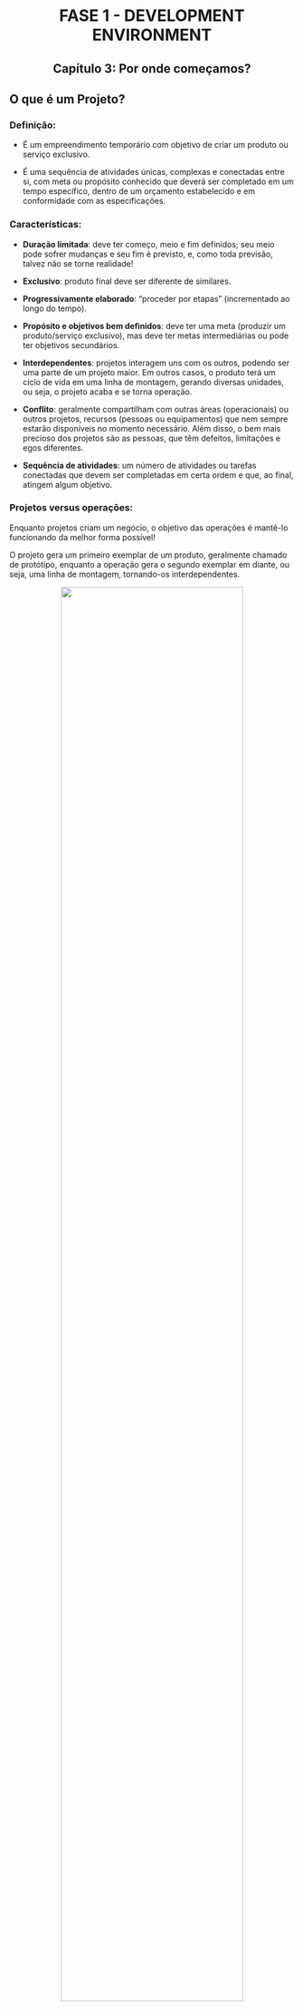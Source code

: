<div id="fase01" align="center">
<h1>FASE 1 - DEVELOPMENT ENVIRONMENT</h1>
<h2>Capítulo 3: Por onde começamos?</h2>
</div>

## O que é um Projeto?

### Definição:

- É um empreendimento temporário com objetivo de criar um produto ou serviço exclusivo.

- É uma sequência de atividades únicas, complexas e conectadas entre si, com meta ou propósito conhecido que deverá ser completado em um tempo específico, dentro de um orçamento estabelecido e em conformidade com as especificações.

### Características:

- **Duração limitada**: deve ter começo, meio e fim definidos; seu meio pode sofrer mudanças e seu fim é previsto, e, como toda previsão, talvez não se torne realidade!

- **Exclusivo**: produto final deve ser diferente de similares.

- **Progressivamente elaborado**: “proceder por etapas” (incrementado ao longo do tempo).

- **Propósito e objetivos bem definidos**: deve ter  uma meta (produzir um produto/serviço exclusivo),   mas deve ter metas intermediárias ou pode ter objetivos secundários.

- **Interdependentes**: projetos interagem uns com os  outros, podendo ser uma parte de um projeto maior. Em outros casos, o produto terá um ciclo de vida em uma  linha de montagem, gerando diversas unidades, ou seja, o projeto acaba e se torna operação.

- **Conflito**: geralmente compartilham com outras áreas (operacionais) ou outros projetos, recursos (pessoas ou equipamentos) que nem sempre estarão  disponíveis no momento necessário. Além disso, o bem  mais precioso dos projetos são as pessoas, que têm defeitos, limitações e egos diferentes.

- **Sequência de atividades**: um número de atividades ou tarefas conectadas que devem ser completadas em certa ordem e que, ao final, atingem algum objetivo.

### Projetos versus operações:

Enquanto projetos criam um negócio, o objetivo das operações é mantê-lo funcionando da melhor forma possível!

O projeto gera um primeiro exemplar de um produto, geralmente chamado de protótipo, enquanto a operação gera o segundo exemplar em diante, ou seja, uma linha de montagem, tornando-os interdependentes.

<div align="center">
<img width="80%" src="../assets/imagens-fase01/projeto-versus-operacao.png" /><br>
<em>Diferenças entre projeto e operação.</em>
</div>

## Conceitos importantes:

### A) Partes interessadas (Stakeholders):

Partes interessadas são todas as pessoas afetadas pelo projeto, de forma positiva ou negativa (patrocinadores, proprietários, financiadores, governo, vizinhos, clientes, funcionários, fornecedores, incorporadores, gerentes, terceiros,entre outros).

### B) Gerenciamento de projetos:

Para que os projetos terminem no prazo estabelecido, de acordo com gastos previstos e contendo tudo que foi acertado, precisam ser  bem gerenciados; precisam de um bom planejamento e de uma execução bem controlada.

A `gerência de projetos` é constituída de uma série de ferramentas e técnicas utilizadas para descrever, organizar e monitorar o andamento das atividades do projeto. Seus benefícios incluem:

- Propósito bem definido e especificado.
- Escopo delineado com clareza.
- Controle independente, protegendo-o de flutuações operacionais.
- Medições mais fáceis.
- Alocações de recursos humanos mais flexíveis.
- Promove motivação e moral da equipe.
- Favorece a capacitação profissional dos recursos humanos.
- Facilita a discrição e a segurança (quando o projeto as requer).
- Mobilidade – projetos podem ser executados fora do ambiente da empresa.

## Gerente de projetos:

### Quem é?

Sua especialidade é a ***resolução de problemas***, viabilizando o projeto. Embora possa ter habilidades técnicas, não é um pré-requisito: ele contará com especialistas na equipe para quando a necessidade técnica surgir.

### Habilidades necessárias a um gerente de projetos:

- **Liderança**: enquanto gerentes buscam resultados e viabilização do projeto de acordo com as exigências, o líder expressa sua visão, busca o consenso quanto às metas estratégicas, direciona, inspira e motiva sua equipe.

- **Comunicação**: as formas oral e escrita de comunicação constituem o alicerce para um projeto bem-sucedido. Também deve assegurar  que as informações sejam explícitas, claras e completas em todas as atividades de comunicação do projeto.

- **Elaboração de orçamentos**: deve possuir conhecimentos básicos de finanças e contabilidade, pois precisa estabelecer (realizando estimativas de custos) e controlar o orçamento.

- **Planejamento**: importante para que o projeto saia no prazo, dentro do orçamento e de acordo com as especificações, deve-se  estabelecer como serão as atividades, e é essencial definir quem fará o que e quando!

- **Aptidões organizacionais**: manter a organização e fazer um bom gerenciamento de tempo.

- **Negociação e influência**: são necessárias competências de negociação para definição do escopo, orçamentos, alocação de negócios  compartilhados etc. É necessário conhecer muito bemas estruturas formais e informais de todas as organizações relacionadas ao projeto. Poder e política são técnicas usadas na influência.

- **Resolução de conflitos**: identificar sintomas de problemas, identificá-los e, quando necessário, tomar decisões e implementar soluções.

- **Formação e motivação de equipes**: o gerente de projeto define o espírito da equipe e a ajudará em tarefas da sua formação,  tornando-a funcional, além de ser reponsável pela motivação.

## Ativos de processos organizacionais:

Qualquer conhecimento, prática ou artefato de todas as organizações envolvidas que possam ser úteis para executar ou administrar o projeto (planos, processos, políticas, procedimentos e quaisquer bases de conhecimento).

### Categorias:

a) Processos e procedimentos:

- Padrões, políticas (de segurança, por exemplo), ciclos de vida padrão para os produtos ou projetos e políticas e procedimentos de qualidade, como auditorias de processos, listas de verificação, metas, entre outros.
- Diretrizes  padronizadas e critérios de medição de desempenho e de avaliação de propostas.
- Modelos, como de risco, EAP/WBS e diagrama de redes para cronogramas.
- Procedimentos de controles financeiros: relatórios de horas, análises de gastos, entre outros.
- Procedimentos de controle de mudanças de projeto.
- Diretrizes de encerramento de projeto: auditorias finais do projeto, avaliações, validações e critérios de aceitação de produto.

b) Base de conhecimento:

- Arquivos de projetos anteriores: linhas de base para escopo, custo, cronograma e qualidade, cronogramas de projeto e registro de riscos com suas ações de respostas planejadas.
- Bancos de dados de gerenciamento de configuração contendo as linhas de base de todos os padrões, políticas e procedimentos necessários para oficializar um projeto na empresa.
- Bases de conhecimento de informações históricas e lições aprendidas: bancos de dados de medição de processos que podem ser usados  para coletar e disponibilizar dados de medição de processos e produtos.
- Bancos de dados financeiros contendo informações, como: custos homem/hora, custos incorridos, orçamentos e outros dados financeiros.

## Fatores ambientais da empresa:

Condições pertinentes à empresa que influenciam ou restringem o projeto de alguma maneira. Alteram as opções de gerenciamento, influenciando de maneira positiva ou negativa, como:
- Cultura, estrutura e governança organizacional.
- Distribuições geográficas e infraestrutura das instalações da empresa.
- Normas governamentais ou do setor em questão.
- Recursos humanos existentes, com suas habilidades e conhecimentos.
- Administração de pessoal.
- Condições de mercado.
- Sistemas de autorização de trabalho da empresa.
- Clima político.
- Tolerância a risco das partes interessadas.
- Canais de comunicação estabelecidos.
- Bancos de dados comerciais que podem ser usados para estimativa de custos ou estudo de riscos.
- Sistema de informações do gerenciamento de projetos: software para cronograma, sistema de gerenciamento de configuração, coleta e distribuição de informações, como uma intranet etc.

## Processos de gerenciamento de projetos:

`Processo`: conjunto de atividades que, cumpridas na ordem apropriada, atingem um objetivo predefinido. Um projeto tem entradas (artefatos necessários à sua execução), técnicas e ferramentas que são aplicadas na execução e, como resultado, temos como saída os artefato(s) que era(m)o(s) seu(s) respectivo(s) objetivo(s)!

### Classificação:

- Processos de gerenciamento de projetos: focados em gerenciamento, utilizados para conduzir o projeto da maneira eficaz. Será o estudado em aula, pois são **considerados “boa prática”** (a aplicação desses processos pode aumentar as chances de sucesso de um projeto).
- Processos orientados a produtos: definidos pelo ciclo de vida do projeto, variando de acordo com a área de aplicação.

### Grupos de processos de gerenciamento de projeto:

Os processos de gerenciamento de projetos são agrupados em cinco categorias:

- Grupos de processos de iniciação: devem ser executados na definição de um novo projeto.
- Grupos de processos de planejamento: processos necessários para definir o escopo do projeto, refinar os projetos e determinar as ações necessárias para atingir as metas.
- Grupos de processos de execução: necessários para executar o trabalho definido e satisfazer as especificações do projeto.
- Grupos de processos de monitoramento e controle: exigidos para acompanhar e controlar o progresso e o desempenho do projeto.
- Grupos de processos de encerramento: necessários para finalizar o projeto ou fase de projeto.

Raramente são distintos ou ocorrem uma única vez: tratam-se de atividades sobrepostas e podem ocorrer ao longo de todo o projeto.

Há, ainda, um `ciclo  PDCA` definido para o gerenciamento de projetos, que compreende os atos de Planejar (Plan), Fazer (Do), Verificar (Check) e Agir (Act), repetindo diversas vezes durante a execução, dependendo do ciclo de vida. O grupo de processos de monitoramento e controle permeia os projetos do início ao fim.

## Conceitos Ágeis Modernos:

Há quatro `princípios básicos`:

1. Torne as pessoas sensacionais: inclua as pessoas que usam, produzem, compram, vendem e financiam os produtos e serviços.
2. Faça da segurança um pré-requisito: preze a construção de um produto seguro (proteção do tempo, informações, saúde, reputação, relacionamentos e investimentos das pessoas.
3. Erre rápido e aprenda rápido: aprender com o erro e não tornar a repeti-lo. 
4. Entregue valor a todo instante: entregas parciais são um dos pilares da agilidade, e o produto deve ter valor para o cliente.

A `gestão ágil de projetos` surgiu com a criação dos processos ágeis de desenvolvimento de software. O principal ***objetivo*** é permitir o controle das atividades de construção que utilizam técnicas ágeis para gerar informações gerenciais sobre o andamento e a evolução do projeto!

Processos ágeis possuem ***três características principais***:
- Requisitos de um projeto ágil são instáveis por natureza. São incluídos e excluídos requisitos à medida que o projeto evolui,  adequando-o às necessidades imediatas.
- Há uma interposição das fases de projeto e de implementação fazendo com que a arquitetura e os requisitos técnicos sejam tratados à medida que são criados.
- As fases de desenvolvimento do projeto não são sequenciais como de costume - ocorrem de acordo com as condições do projeto!

***Duas técnicas se destacam para gestão de projetos ágeis***: definição da estratégia e a construção incremental do software,  contendo  as  funcionalidades e construídas com a qualidade esperada e o feedback constante do cliente em todas as etapas, proporcionando agilidade na resolução de pendências e na avaliação dos requisitos.

No mercado, destacam-se dois métodos de gestão de projetos ágeis: ***método Extreme Project Management (XPM)*** e ***SCRUM***, processo da indústria automobilística adaptado à construção de software.

## Gestão de projetos com SCRUM:

### O que é SCRUM?

- É um dos frameworks mais utilizados para projetos ágeis.
- Faz uso de um processo incremental e iterativo que produz partes do projeto de forma constante, contendo funções definidas e priorizadas pelo cliente, que faz o aceite de cada entrega produzida em períodos de 1 a 4 semanas (o padrão mais comum de mercado é 2 semanas).
- Fundamentado nas questões ágeis do cliente como parte da equipe, incrementos em período de tempo fixo e aberto às solicitações de mudanças, sendo adaptativo em relação ao ambiente e colaborativo com as partes interessadas.

### Valores:

Está fundamentado em cinco valores:
- Compromisso (em apoiar uns aos outros e buscar atingir os objetivos).
- Foco (em fazer o melhor possível para atingir as metas).
- Abertura (para falar e ouvir membros do time e stakeholders).
- Respeito (entre pessoas, reconhecendo que cada membro do time é capaz e independente).
- Coragem (para fazer a coisa certa e trabalhar em problemas difíceis).

> Para mais informações, acessar [este](www.scrum.org) ou [este](www.scrumalliance.org) links!

### Papéis:

- `Scrum Master (SM)`: líder do processo de gerenciamento de projetos, apoiando tanto gerentes de projeto quanto membros do time de desenvolvimento e áreas de desenvolvimento de produto. Pode incluir também a gestão de projetos e do time, porém este nem sempre é o caso. Suas funções básicas são: proteger relacionamento com o cliente, resolver problemas que ocorrem durante o projeto, manter a equipe focada na execução do sprint e garantir o uso correto das regras SCRUM.

- `Product Owner (PO)`: representa o cliente no projeto. Tem conhecimento e autonomia para decidir e validar os produtos produzidos,  conhecer as necessidades do cliente e convocar outros usuários para ajudar na definição dos requisitos.

- `Time`: pessoas que realizam a construção do software; deve ser multidisciplinar (têm todas as habilidades e permissões necessárias para desenvolver, testar e entregar um incremento de produto) e autogerenciada. São responsáveis por definir o prazo e as metas dos Sprints (as quais tem prazo fixo, acordado por todos do Scrum Team, o que inclui o SM, o PO e os desenvolvedores).

### Características do SCRUM:

<div align="center">
<img width="80%" src="../assets/imagens-fase01/gestao-scrum.png" /><br>
<em>Processo de gestão com SCRUM.</em>
</div>

a. `Product backlog`:

- lista ordenada de necessidades (funcionais e não funcionais) de aprimoramento de produto.
- elaborada pelo Product Owner, que define o escopo inicial do projeto.
- não é um documento estático: é atualizado durante todo o processo de construção pelo PO para incluir mudanças que podem ocorrer no projeto.

b. `Reunião de Planejamento`:

- deve ser realizada no início de cada Sprint.
- objetivos:
    - priorizar o que será construído;
    - estimar o que pode ser realizado no Sprint;
    - detalhar as atividades que precisam ser executadas.
- todos os membros do projeto participam!

c. `Product backlog priorizado`:

- a partir do product backlog pelo PO, com a ajuda do Scrum Master.
- define a prioridade dos requisitos listados.
- é a base para o PO definir quais são as funcionalidades que farão parte dos Sprints.

d. `Sprint backlog`:

- a partir da lista priorizada de funcionalidades e da seleção daquelas que devem fazer parte do Sprint, a equipe deve realizar uma análise do que foi solicitado junto ao PO para estimar o que pode ser realizado no Sprint e definir quais são as atividades necessárias para construir o projeto.  
- com base nesse diálogo entre time e PO que serão definidos os objetivos do Sprint!

e. `Sprint`:

- fase de implementação das funcionalidades previstas no Sprint backlog.
- duração predeterminada de 1 a 4 semanas.
- não pdoe ser estendido ou encurtado.
- ao final, deve ter concluído todo o incremento de produto com qualidade.

f. `Reunião diária`:

- realizada diariamente pelo SM.
- duração máxima de 15 minutos.
- objetivos:
  - acompanhar atividades que estão sendo realizadas;
  - verificar se há problemas ou impedimentos.

g. Reunião de revisão (`Sprint review`):

- realizada após a conclusão de um Sprint.
- apresentar o resultado do trabalho ao PO e demais envolvidos, com o produto funcionando e realizando suas funções.
- ao final, os envolvidos podem fazer avaliação e definir se o incremento de produto será aceito.
- apontamentos de erros e melhorias devem ser inseridos no product backlog.

h. `Reunião de retrospectiva`:

- conduzida pelo Scrum Master.
- são discutidos pontos positivos e negativos durante a execução do Sprint.
- tem o objetivo de melhorar o desempenho dos próximos Sprints.

i. `Versão`:

- ao final do Sprint, o time deve ter produzido uma parte do produto capaz deser entregue, com alta qualidade, testada, completa e pronta. 
- o PO definirá se será uma versão isolada ou se aguardará a produção de novos Sprints para formar uma versão.

## Análise da abordagem tradicional e ágil

Método tradicional | Método ágil
--------------------|------------------------
Processo sequencial e dirigido à qualidade dos artefatos | Foco na rapidez de adequação às mudanças
Falta de flexibilidade em se adaptar à nova realidade | Capacidade de adequação às situações voláteis do ambiente (porém possui  informalidade implícita)

> Processos de gerenciamento ágeis envolvem uma série de quebras de paradigmas: equipe e cliente precisam ser treinados para haver uma melhor compreensão e efetividade.

<div align="center">
<img width="80%" src="../assets/imagens-fase01/caracteristicas-gerenciamento-agil.png" /><br>
<em>Características do gerenciamento ágil.</em>
</div>

## Análise comparativa: Gerenciamento Tradicional x Gerenciamento Ágil

PMBOK® (2012): guia de melhores práticas de gerenciamento de projetos. Os processos de gerenciamento de projetos são divididos em nove áreas de conhecimento que organizam a aplicação das técnicas e ferramentas necessárias: escopo, prazo, custo, qualidade, riscos, comunicação, recursos humanos, aquisição e integração.

Área do processo | Gerenciamento Tradicional | Gerenciamento Ágil
-----------------|---------------------------|-----------------------
Escopo | Bem definido nas fases iniciais, e definido por EAP (Estrutura analítica de projeto) | Escopo definido em alto nível e requisitos priorizados e definidos de forma iterativa; requer maior controle de gold plating
Tempo | Cronograma detalhado para realização de todo o projeto | Uso de controles (como Kanban) e entregas incrementais de 2-4 semanas
Custo | Monitoração das alterações para que não afete o custo | Requer maior controle considerando a rapidez nas alterações
Qualidade | Processos de verificação e validação e plano de testes | Programação em pares, testes incrementais
Riscos | Análise de riscos durante todo o ciclo de vida do projeto | Gestão de impedimentos no projeto
Comunicação | Documentado e formal | Implícita, interpessoal e colaborativa
RH | Papéis claros e bem definidos | Confiança nos membros e ambiente colaborativo
Aquisição | Controle por contrato e escopo bem definido e documentado | Presença do cliente, volatilidade de requisitos e pouca documentação
Integração | Plano de projeto detalhado e controle total pelo gerente | Plano do projeto evolutivo, gerente como facilitador
Partes envolvidas | Processo formal, controlado e atuação pontual | Fazem parte do projeto, interação constante!

Obs: gold plating é um termo que define a aceitação de solicitações do cliente sem análise ou processo formal, incorporadas ao projeto, sem custos e sem prazo adicional.

### Diferenças e similaridades entre abordagens:

1. Gestão do escopo:

a) Modelo tradicional:

- definição do escopo detalhado no início do projeto.
- toda informação levantada é detalhada na documentação.

b) Gerenciamento ágil:

- definir escopo em alto nível para entender o trabalho (visão de produto).
- requisitos priorizados.
- toda a equipe participa da definição, incluindo o cliente.
- há maior possibilidade de gold  plating, devido documentação mínima elaborada e pela interação próxima entre o cliente e a equipe (aumentar monitoração sobre novos requisitos a fim de evitá-lo).

2. Gestão de tempo:

a) Modelo tradicional:

- cronograma DETALHADO de todas as atividades.
- considerando o andamento do projeto, trata-se de uma projeção, estando sujeito à perda de prazo ou inseguranças.

b) Gerenciamento ágil:

- cronograma orientado ao produto.
- planejado de acordo com a prioridade funcional.
- iterações com duração de 1 a 4 semanas.

3. Gestão de custos:

a) Modelo tradicional:

- aterações são críticas e afetam todo o projeto.
- ênfase em controlar, monitorar e documentar essas mudanças.
- foco em controlar os custos contra o planejamento inicial.

b) Gerenciamento ágil:

- alterações são parte do projeto e incorporadas dentro da iteração mais apropriada e de comum acordo com o cliente.
- favorece a flexibilidade em atender ao cliente, porém o custo final pode sofrer grandes variações.

4. Gestão da qualidade:

Ambos os métodos consideram a qualidade essencial, e os padrões a serem seguidos devem ser estabelecidos no início do projeto. A diferença entre eles está na forma de garantir e controlar a qualidade (vide tabela acima).

5. Gestão de riscos:

A identificação, análise e respostas aos riscos do projeto são comuns às duas formas de gerenciamento de projetos.

Nos métodos ágeis, existe a atividade de tratamento e remoção de impedimentos que, de certa forma, pode ser comparada com a análise de riscos. O objetivo dessa remoção de impedimento é evitar que a equipe pare ou que fatores externos inflenciem nas atividades de desenvolvimento do software!

6. Gestão da comunicação:

Vide tabela; independe do método aplicado,decisões e assuntos críticos devem ser documentados e publicados a todos os envolvidos.

7. Gestão de Recursos Humanos:

As premiações e as comemorações pela realização de um projeto são fatores motivacionais comuns aos métodos tradicional e ágil.

8. Gestão da aquisição

9. Gestão da integração

10. Gestão das partes envolvidas:

Para as organizações conservadoras, existe ainda a possibilidade de mesclar as características de ambos os métodos, permitindo uma avaliação gradativa dos pontos fortes e das principais restrições das duas abordagens.

## FAST TEST

### 1. O framework SCRUM é um dos mais utilizados para projetos ágeis. Ele tem uma definição clara de papéis, cerimônias e artefatos. Selecione a alterntiva que descreve corretamente todas as responsabilidades do Product Owner.

> O Product Owner é o representante do cliente no projeto. É quem elabora o Product Backlog e o prioriza. Além disso, participa da definição do Sprint Backlog, da Sprint Review e decide se uma versão será lançada.

### 2. Existem muitas diferenças entre o gerenciamento tradicional e a gestão ágil. Selecione a alternativa que melhor descreve as diferenças entre esses métodos na área do processo de definição do escopo.

> No gerenciamento tradicional, o escopo é definido nas fases iniciais e formalizado por meio de EAP, enquanto na gestão ágil é definido em alto nível e detalhado tecnicamente à medida em que vai sendo priorizado.

### 3. Fatores ambientais são condições da empresa que influenciam ou restringem projetos de alguma maneira, aumentando ou diminuindo opções de gerenciamento. Selecione a alternativa que NÃO É um fator ambiental mas que pode impactar um projeto:

> Metodologia de gerenciamento de projetos, escolhida livremente pelo gerente de projetos.

### 4. De acordo com o PMBOK (2013), um projeto pode ser definido como um empreendimento temporário com o objetivo de criar um produto ou serviço exclusivo. Selecione a alternativa que exemplifica corretamente um projeto:

> Desenvolvimento de uma versão de um software que contém uma nova funcionalidade.

A análise de requisitos é uma fase do gerenciamento de projetos, e não corresponde a um projeto em si porque não cria um produto ou serviço. Apenas ajuda a habilitar que alguém crie o produto ou serviço no futuro.

### 5. A gestão ágil de projetos tem três características principais que a diferenciam da gestão de projetos tradicional. Selecione a alternativa que melhor descreve essas três características:

> Requisitos instáveis, permitindo ao cliente alterá-los à medida que o projeto evolui. Além disso, arquitetura e requisitos não são detalhados no início, mas definidos à medida que o projeto evolui. Assim, as fases do projeto não são necessariamente sequenciais.

### 6. Existem muitas diferenças entre o gerenciamento tradicional e a gestão ágil, porém há também áreas de processo nas quais ambos os métodos convergem. Selecione a alternativa que identifica quais são essas áreas de processo que convergem:

> Gestão de qualidade e de riscos são áreas nas quais as metodologias de gestão convergem. Apesar de haver diferenças nas formas de controle e gestão, elas obedecem aos mesmos princípios.

### 7. O framework SCRUM é um dos mais utilizados para projetos ágeis. Ele tem uma definição clara de papéis, cerimônias e artefatos. Selecione a alternativa que descreve corretamente todas as responsabilidades do Scrum Master:

> O Scrum Master é o líder do processo de gerenciamento de projetos, apoiando o time de desenvolvimento e PO em suas tarefas. Além disso, resolve problemas e conflitos e garante o uso das regras do SCRUM.

O Scrum Master é o faciltador entre a equipe e o cliente, ajudando a definir os processos em conjunto com o time, solucionando problemas e aplicando as regras do SCRUM. Dúvidas técnicas são de responsabilidade do próprio time.

### 8. O gerente de projetos é um profissional generalista, porém proficiente na resolução de problemas para viabilizar um projeto. Selecione a alternativa que descreve corretamente habilidades de um gerente de projetos:

> Viabilização de projeto de acordo com as exigências dos stakeholders, comunicando as ações necessárias a todos os envolvidos e solucionando conflitos por meio de negociação, influência e tomada de decisão.


[Voltar ao início!](https://github.com/DigouO/Fintech_FIAP_2023)